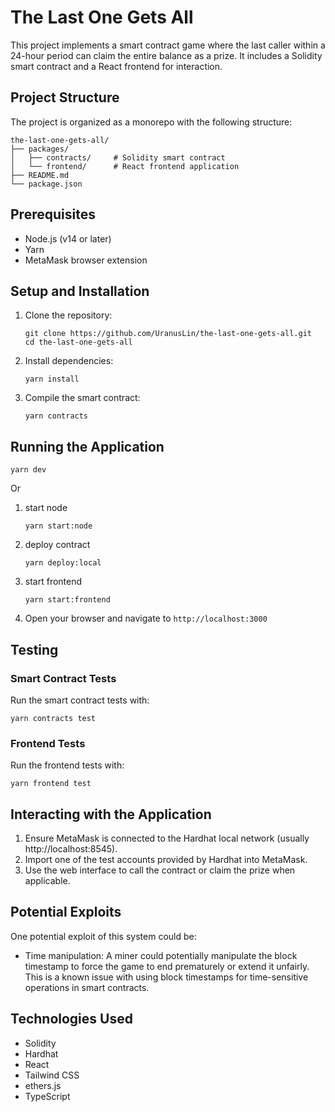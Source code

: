 # The Last One Gets All

This project implements a smart contract game where the last caller within a 24-hour period can claim the entire balance as a prize. It includes a Solidity smart contract and a React frontend for interaction.

## Project Structure

The project is organized as a monorepo with the following structure:
```
the-last-one-gets-all/
├── packages/
│   ├── contracts/     # Solidity smart contract
│   └── frontend/      # React frontend application
├── README.md
└── package.json
```
## Prerequisites

- Node.js (v14 or later)
- Yarn
- MetaMask browser extension

## Setup and Installation

1. Clone the repository:
    ```shell
    git clone https://github.com/UranusLin/the-last-one-gets-all.git
    cd the-last-one-gets-all
    ```

2. Install dependencies:
    ```shell
    yarn install
    ```
3. Compile the smart contract:
    ```shell
    yarn contracts
    ```
## Running the Application
```shell
yarn dev
```
Or
1. start node
    ```shell
    yarn start:node
    ```
2. deploy contract
    ```shell
    yarn deploy:local
    ```
3. start frontend
    ```shell
    yarn start:frontend
    ```

4. Open your browser and navigate to `http://localhost:3000`

## Testing

### Smart Contract Tests

Run the smart contract tests with:
```shell
yarn contracts test
```

### Frontend Tests

Run the frontend tests with:
```shell
yarn frontend test
```

## Interacting with the Application

1. Ensure MetaMask is connected to the Hardhat local network (usually http://localhost:8545).
2. Import one of the test accounts provided by Hardhat into MetaMask.
3. Use the web interface to call the contract or claim the prize when applicable.

## Potential Exploits

One potential exploit of this system could be:

- Time manipulation: A miner could potentially manipulate the block timestamp to force the game to end prematurely or extend it unfairly. This is a known issue with using block timestamps for time-sensitive operations in smart contracts.

## Technologies Used

- Solidity
- Hardhat
- React
- Tailwind CSS
- ethers.js
- TypeScript

